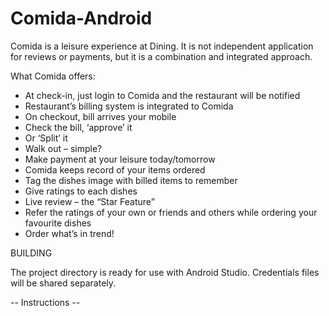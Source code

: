 # Comida-Android

Comida is a leisure experience at Dining. It is not independent application for reviews or payments, but it is a combination and integrated approach. 

What Comida offers:
- At check-in, just login to Comida and the restaurant will be notified
- Restaurant’s billing system is integrated to Comida 
- On checkout, bill arrives your mobile
- Check the bill, ‘approve’ it
- Or ‘Split’ it
- Walk out – simple?
- Make payment at your leisure today/tomorrow
- Comida keeps record of your items ordered
- Tag the dishes image with billed items to remember
- Give ratings to each dishes
- Live review – the “Star Feature”
- Refer the ratings of your own or friends and others while ordering your favourite dishes
- Order what’s in trend!

BUILDING

The project directory is ready for use with Android Studio. Credentials files will be shared separately.

-- Instructions --
